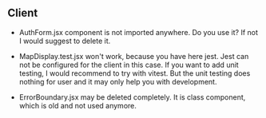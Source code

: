 ## Client

- AuthForm.jsx component is not imported anywhere. Do you use it? If not I would suggest to delete it.

- MapDisplay.test.jsx won't work, because you have here jest. Jest can not be configured for the client in this case. If you want to add unit testing, I would recommend to try with vitest. But the unit testing does nothing for user and it may only help you with development.

- ErrorBoundary.jsx may be deleted completely. It is class component, which is old and not used anymore.
